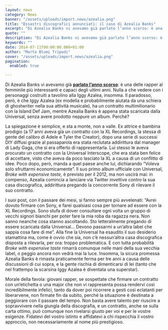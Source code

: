 ```yaml
---
layout: news
category: News
banner: "/assets/uploads/import.news/azealia.png"
title: "Disastri discografici annunciati: il caso di Azealia Banks"
excerpt: "Di Azealia Banks vi avevamo già parlato l’anno scorso: è una delle rapper al femminile più interessanti e capaci degli ultimi anni. Nulla a che vedere con i personaggi costruiti a tavolino alla Iggy Azalea, insomma. Il paradosso, però, è che Iggy Azalea (ex modella e probabilmente aiutata da una schiera di ghostwriter nella sua [&hellip"
quote: ""
description: "Di Azealia Banks vi avevamo già parlato l’anno scorso: è una delle rapper al femminile più interessanti e capaci degli ultimi anni. Nulla a che vedere con i personaggi costruiti a tavolino alla Iggy Azalea, insomma. Il paradosso, però, è che Iggy Azalea (ex modella e probabilmente aiutata da una schiera di ghostwriter nella sua [&hellip"
keywords: ""
date: 2014-07-11T00:00:00.000+01:00
author: "Marta Blumi Tripodi"
cover: "/assets/uploads/import.news/azealia.png"
pagination:
  enabled: true

---
```


[](https://hotmc.com/wp-content/uploads/2014/07/azealia.png)

Di Azealia Banks vi avevamo già [**parlato l’anno scorso**](https://hotmc.com/azealia-banks-live-a-milano-il-rap-che-piace-a-chi-non-ama-il-rap-report-foto/ "http://hotmc.com/azealia-banks-live-a-milano-il-rap-che-piace-a-chi-non-ama-il-rap-report-foto/"): è una delle rapper al femminile più interessanti e capaci degli ultimi anni. Nulla a che vedere con i personaggi costruiti a tavolino alla Iggy Azalea, insomma. Il paradosso, però, è che Iggy Azalea (ex modella e probabilmente aiutata da una schiera di ghostwriter nella sua attività musicale), ha un contratto multimilionario con la Island Def Jam, mentre Azealia Banks è appena stata scaricata dalla Universal, senza avere prodotto neppure un album. Perché?

La spiegazione è semplice, e sta a monte, non a valle. Ex attrice e bambina prodigio (a 17 anni aveva già un contratto con la XL Recordings, la stessa di gente del calibro di Adele e Tyler the Creator), dopo una serie di successi DIY diffusi grazie al passaparola era stata reclutata addirittura dal manager di Lady Gaga, che si era offerto di rappresentarla. Lui stesso le aveva procurato un contratto con la Universal Interscope, che era stata ben felice di accettare, visto che aveva da poco lasciato la XL a causa di un conflitto di idee. Poco dopo, però, manda a quel paese anche lui, dichiarando “Voleva solo sfruttarmi economicamente”. Il suo primo album ufficiale con Universal, _Broke with expensive taste,_ è previsto per il 2012, ma non uscirà mai: in compenso, Azealia comincia a lanciare via Twitter invettive contro la sua casa discografica, addirittura pregando la concorrente Sony di rilevare il suo contratto.

I suoi post, con il passare dei mesi, si fanno sempre più avvelenati: “Avrei dovuto firmare con Sony, e farei qualsiasi cosa per tornare ad essere con la XL Recordings. Sono stufa di dover consultare ogni volta un gruppo di vecchi signori bianchi per poter fare la mia roba da ragazza nera. Non sanno neanche cosa stanno ascoltando. Sto letteralmente pregando di essere scaricata dalla Universal… Devono passarmi a un’altra label che sappia cosa fare di me”. Alla fine la Universal ha esaudito il suo desiderio stamattina ma, come è ovvio che sia, non c’è nessun’altra casa discografica disposta a rilevarla, per ora: troppo problematica. E con tutta probabilità _Broke with expensive taste_ rimarrà comunque nelle mani della sua vecchia label, o peggio ancora non vedrà mai la luce. Insomma, la sicura promessa Azealia Banks è rimasta praticamente ferma per tre anni a causa delle discussioni di cui sopra, e la gente rischia di dimenticarsi di lei (tanto che nel frattempo la scarsina Iggy Azalea è diventata una superstar).

Morale della favola: giovani rapper, se sospettate che firmare un contratto con un’etichetta o una major che non vi rappresenta possa rendervi così incredibilmente infelici, tanto da dover poi ricorrere a gesti così eclatanti per liberarvene, non firmate fin da subito, perché la situazione è destinata a peggiorare con il passare del tempo. Non basta avere talento per riuscire a sopravvivere nella giungla della discografia, e un contratto, anche se sulla carta ottimo, può comunque non rivelarsi giusto per voi e per le vostre esigenze. Fidatevi del vostro istinto e affidatevi a chi rispecchia il vostro approccio, non necessariamente al nome più prestigioso.